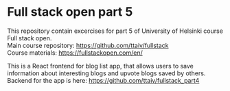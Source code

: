 # Full stack open part 5
This repository contain excercises for part 5 of University of Helsinki course Full stack open.  
Main course repository: https://github.com/ttaiv/fullstack  
Course materials: https://fullstackopen.com/en/

This is a React frontend for blog list app, that allows users to save information about interesting blogs and upvote blogs saved by others.  
Backend for the app is here: https://github.com/ttaiv/fullstack_part4
